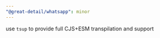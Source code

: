 ```yaml
---
"@great-detail/whatsapp": minor
---
```


use `tsup` to provide full CJS+ESM transpilation and support
